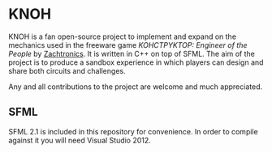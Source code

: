 KNOH
====

KNOH is a fan open-source project to implement and expand on the mechanics used in the freeware game *KOHCTPYKTOP: Engineer of the People* by [Zachtronics](http://www.zachtronics.com/play-kohctpyktop/).
It is written in C++ on top of SFML.
The aim of the project is to produce a sandbox experience in which players can design and share both circuits and challenges.

Any and all contributions to the project are welcome and much appreciated.

SFML
----

SFML 2.1 is included in this repository for convenience. In order to compile against it you will need Visual Studio 2012.
